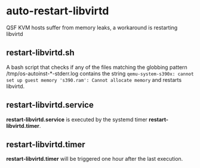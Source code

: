 # auto-restart-libvirtd

QSF KVM hosts suffer from memory leaks, a workaround is restarting libvirtd


## restart-libvirtd.sh

A bash script that checks if any of the files matching the globbing pattern /tmp/os-autoinst-*-stderr.log contains the string `qemu-system-s390x: cannot set up guest memory 's390.ram': Cannot allocate memory` and restarts libvirtd.


## restart-libvirtd.service

**restart-libvirtd.service** is executed by the systemd timer **restart-libvirtd.timer**.


## restart-libvirtd.timer

**restart-libvirtd.timer** will be triggered one hour after the last execution.
